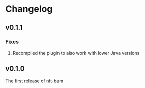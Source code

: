 # Changelog

## v0.1.1

### Fixes

1. Recompiled the plugin to also work with lower Java versions

## v0.1.0

The first release of nft-bam